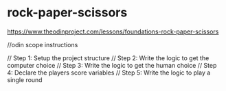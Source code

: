 # rock-paper-scissors
https://www.theodinproject.com/lessons/foundations-rock-paper-scissors

//odin scope instructions

// Step 1: Setup the project structure
// Step 2: Write the logic to get the computer choice
// Step 3: Write the logic to get the human choice
// Step 4: Declare the players score variables
// Step 5: Write the logic to play a single round